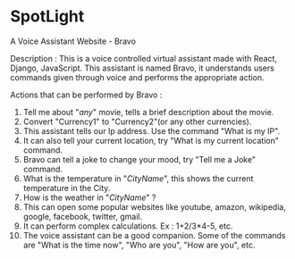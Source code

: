 # SpotLight
A Voice Assistant Website - Bravo

Description : This is a voice controlled virtual assistant made with React, Django, JavaScript. This assistant is named Bravo, it understands users commands given 
through voice and performs the appropriate action.

Actions that can be performed by Bravo :
1. Tell me about "_any_" movie, tells a brief description about the movie.
2. Convert "Currency1" to "Currency2"(or any other currencies).
3. This assistant tells our Ip address. Use the command "What is my IP".
4. It can also tell your current location, try "What is my current location" command.
5. Bravo can tell a joke to change your mood, try "Tell me a Joke" command.
6. What is the temperature in "_CityName_", this shows the current temperature in the City.
7. How is the weather in "_CityName_" ?
8. This can open some popular websites like youtube, amazon, wikipedia, google, facebook, twitter, gmail.
9. It can perform complex calculations. Ex : 1+2/3*4-5, etc.
10. The voice assistant can be a good companion. Some of the commands are "What is the time now", "Who are you", "How are you", etc.
